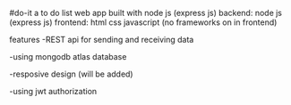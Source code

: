 #do-it
a to do list web app built with node js (express js)
backend: node js (express js)
frontend: html css javascript (no frameworks on in frontend)

features
-REST api for sending and receiving data

-using mongodb atlas database

-resposive design (will be added)

-using jwt authorization
